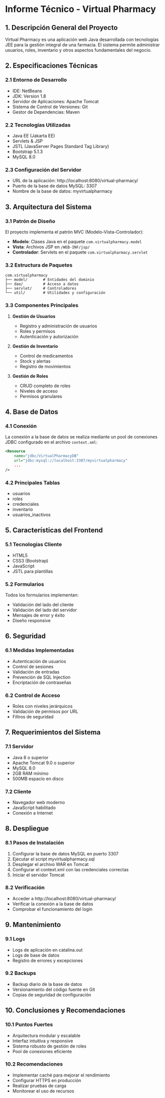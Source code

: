 # Informe Técnico - Virtual Pharmacy

## 1. Descripción General del Proyecto

Virtual Pharmacy es una aplicación web Java desarrollada con tecnologías JEE para la gestión integral de una farmacia. El sistema permite administrar usuarios, roles, inventario y otros aspectos fundamentales del negocio.

## 2. Especificaciones Técnicas

### 2.1 Entorno de Desarrollo

- IDE: NetBeans
- JDK: Version 1.8
- Servidor de Aplicaciones: Apache Tomcat
- Sistema de Control de Versiones: Git
- Gestor de Dependencias: Maven

### 2.2 Tecnologías Utilizadas

- Java EE (Jakarta EE)
- Servlets & JSP
- JSTL (JavaServer Pages Standard Tag Library)
- Bootstrap 5.1.3
- MySQL 8.0

### 2.3 Configuración del Servidor

- URL de la aplicación: http://localhost:8080/virtual-pharmacy/
- Puerto de la base de datos MySQL: 3307
- Nombre de la base de datos: myvirtualpharmacy

## 3. Arquitectura del Sistema

### 3.1 Patrón de Diseño

El proyecto implementa el patrón MVC (Modelo-Vista-Controlador):

- **Modelo**: Clases Java en el paquete `com.virtualpharmacy.model`
- **Vista**: Archivos JSP en `/WEB-INF/jsp/`
- **Controlador**: Servlets en el paquete `com.virtualpharmacy.servlet`

### 3.2 Estructura de Paquetes

```
com.virtualpharmacy
├── model/       # Entidades del dominio
├── dao/         # Acceso a datos
├── servlet/     # Controladores
└── util/        # Utilidades y configuración
```

### 3.3 Componentes Principales

1. **Gestión de Usuarios**

   - Registro y administración de usuarios
   - Roles y permisos
   - Autenticación y autorización

2. **Gestión de Inventario**

   - Control de medicamentos
   - Stock y alertas
   - Registro de movimientos

3. **Gestión de Roles**
   - CRUD completo de roles
   - Niveles de acceso
   - Permisos granulares

## 4. Base de Datos

### 4.1 Conexión

La conexión a la base de datos se realiza mediante un pool de conexiones JDBC configurado en el archivo `context.xml`:

```xml
<Resource
    name="jdbc/VirtualPharmacyDB"
    url="jdbc:mysql://localhost:3307/myvirtualpharmacy"
    ...
/>
```

### 4.2 Principales Tablas

- usuarios
- roles
- credenciales
- inventario
- usuarios_inactivos

## 5. Características del Frontend

### 5.1 Tecnologías Cliente

- HTML5
- CSS3 (Bootstrap)
- JavaScript
- JSTL para plantillas

### 5.2 Formularios

Todos los formularios implementan:

- Validación del lado del cliente
- Validación del lado del servidor
- Mensajes de error y éxito
- Diseño responsive

## 6. Seguridad

### 6.1 Medidas Implementadas

- Autenticación de usuarios
- Control de sesiones
- Validación de entradas
- Prevención de SQL Injection
- Encriptación de contraseñas

### 6.2 Control de Acceso

- Roles con niveles jerárquicos
- Validación de permisos por URL
- Filtros de seguridad

## 7. Requerimientos del Sistema

### 7.1 Servidor

- Java 8 o superior
- Apache Tomcat 9.0 o superior
- MySQL 8.0
- 2GB RAM mínimo
- 500MB espacio en disco

### 7.2 Cliente

- Navegador web moderno
- JavaScript habilitado
- Conexión a Internet

## 8. Despliegue

### 8.1 Pasos de Instalación

1. Configurar la base de datos MySQL en puerto 3307
2. Ejecutar el script myvirtualpharmacy.sql
3. Desplegar el archivo WAR en Tomcat
4. Configurar el context.xml con las credenciales correctas
5. Iniciar el servidor Tomcat

### 8.2 Verificación

- Acceder a http://localhost:8080/virtual-pharmacy/
- Verificar la conexión a la base de datos
- Comprobar el funcionamiento del login

## 9. Mantenimiento

### 9.1 Logs

- Logs de aplicación en catalina.out
- Logs de base de datos
- Registro de errores y excepciones

### 9.2 Backups

- Backup diario de la base de datos
- Versionamiento del código fuente en Git
- Copias de seguridad de configuración

## 10. Conclusiones y Recomendaciones

### 10.1 Puntos Fuertes

- Arquitectura modular y escalable
- Interfaz intuitiva y responsive
- Sistema robusto de gestión de roles
- Pool de conexiones eficiente

### 10.2 Recomendaciones

- Implementar caché para mejorar el rendimiento
- Configurar HTTPS en producción
- Realizar pruebas de carga
- Monitorear el uso de recursos
